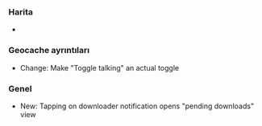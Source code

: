 ### Harita
-

### Geocache ayrıntıları
- Change: Make "Toggle talking" an actual toggle

### Genel
- New: Tapping on downloader notification opens "pending downloads" view

